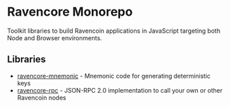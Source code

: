 # Ravencore Monorepo

Toolkit libraries to build Ravencoin applications in JavaScript targeting both Node and Browser environments.

## Libraries

* [ravencore-mnemonic](packages/ravencore-mnemonic/README.md) - Mnemonic code for generating deterministic keys
* [ravencore-rpc](packages/ravencore-rpc/README.md) - JSON-RPC 2.0 implementation to call your own or other Ravencoin nodes